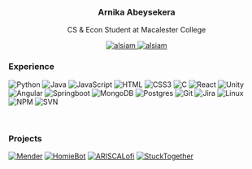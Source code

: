 
<!-- Intro  -->
<h3 align="center">
        Arnika Abeysekera
</h3>


<p align="center"> 
  CS & Econ Student at Macalester College
</p>

<p align="center">
 <a href="https://linkedin.com/in/arnika-abeysekera" target="_blank">
  <img src="https://img.shields.io/badge/LinkedIn-0077B5?style=for-the-badge&logo=linkedin&logoColor=white" alt="alsiam"/>
 </a>
 <a href="" target="blank">
  <img src="https://img.shields.io/badge/Website-DC143C?style=for-the-badge&logo=medium&logoColor=white" alt="alsiam" />
 </a>

<br />

<!-- Langauges  -->
### Experience

![Python](https://img.shields.io/badge/python-3670A0?style=for-the-badge&logo=python&logoColor=ffdd54) 
![Java](https://img.shields.io/badge/java-%23ED8B00.svg?style=for-the-badge&logo=java&logoColor=white)
![JavaScript](https://img.shields.io/badge/javascript-%23323330.svg?style=for-the-badge&logo=javascript&logoColor=%23F7DF1E)
![HTML](https://img.shields.io/badge/HTML5-E34F26?style=for-the-badge&logo=html5&logoColor=white)
![CSS3](https://img.shields.io/badge/CSS3-1572B6?style=for-the-badge&logo=css3&logoColor=white)
![C](https://img.shields.io/badge/c-%2300599C.svg?style=for-the-badge&logo=c&logoColor=white)
![React](https://img.shields.io/badge/react-%2320232a.svg?style=for-the-badge&logo=react&logoColor=%2361DAFB)
![Unity](https://img.shields.io/badge/Unity-black?style=for-the-badge&logo=unity&logoColor=white)
![Angular](https://img.shields.io/badge/Angular-red?style=for-the-badge&logo=angular&logoColor=white)
![Springboot](https://img.shields.io/badge/Springboot-8BC34A?style=for-the-badge&logo=springboot&logoColor=white)
![MongoDB](https://img.shields.io/badge/MongoDB-4EA94B?style=for-the-badge&logo=mongodb&logoColor=white)
![Postgres](https://img.shields.io/badge/postgres-%23316192.svg?style=for-the-badge&logo=postgresql&logoColor=white)
![Git](https://img.shields.io/badge/Git-F05032?style=for-the-badge&logo=git&logoColor=white)
![Jira](https://img.shields.io/badge/jira-1b49d1.svg?style=for-the-badge&logo=jira&logoColor=white)
![Linux](https://img.shields.io/badge/Linux-FCC624?style=for-the-badge&logo=linux&logoColor=black)
![NPM](https://img.shields.io/badge/NPM-%23CB3837.svg?style=for-the-badge&logo=npm&logoColor=white)
![SVN](https://img.shields.io/badge/SVN-86a6d9.svg?style=for-the-badge&logo=apache&logoColor=white)

<br/>

### Projects 
[![Mender](https://github-readme-stats.vercel.app/api/pin/?username=aabeyse1&repo=mender-app&border_color=7F3FBF&bg_color=0D1117&title_color=C9D1D9&text_color=8B949E&icon_color=7F3FBF)](https://github.com/aabeyse1/mender-app)
[![HomieBot](https://github-readme-stats.vercel.app/api/pin/?username=davinchi73&repo=comp480-Final_Project&border_color=7F3FBF&bg_color=0D1117&title_color=C9D1D9&text_color=8B949E&icon_color=7F3FBF)](https://github.com/davinchi73/comp480-Final_Project)
[![ARISCALofi](https://github-readme-stats.vercel.app/api/pin/?username=issakav&repo=ARISCA-Lofi&border_color=7F3FBF&bg_color=0D1117&title_color=C9D1D9&text_color=8B949E&icon_color=7F3FBF)](https://github.com/Issakav/ARISCA-Lofi)
[![StuckTogether](https://github-readme-stats.vercel.app/api/pin/?username=aabeyse1&repo=alien-game&border_color=7F3FBF&bg_color=0D1117&title_color=C9D1D9&text_color=8B949E&icon_color=7F3FBF)](https://github.com/aabeyse1/alien-game)

